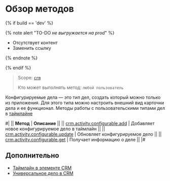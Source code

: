 # Обзор методов

{% if build == 'dev' %}

{% note alert "TO-DO _не выгружается на prod_" %}

- Отсутствует контент
- Заменить ссылку

{% endnote %}

{% endif %}

> Scope: [`crm`](../../../../scopes/permissions.md)
>
> Кто может выполнять метод: `любой пользователь`

Конфигурируемые дела — это тип дел, создать который можно только из приложения. Для этого типа можно настроить внешний вид карточки дела и ее функционал. Методы работы с пользовательскими типами дел в [таймлайне](https://helpdesk.bitrix24.ru/open/16749348/)

#|
|| **Метод** | **Описание** ||
|| [crm.activity.configurable.add](./crm-activity-configurable-add.md) | Добавляет новое конфигурируемое дело в таймлайн ||
|| [crm.activity.configurable.update](./crm-activity-configurable-update.md) | Обновляет конфигурируемое дело ||
|| [crm.activity.configurable.get](./crm-activity-configurable-get.md) | Получает информацию о деле ||
|#

## Дополнительно

- [Таймлайн в элементе CRM](https://helpdesk.bitrix24.ru/open/16749348/)
- [Универсальное дело в CRM](https://helpdesk.bitrix24.ru/open/21064046/)